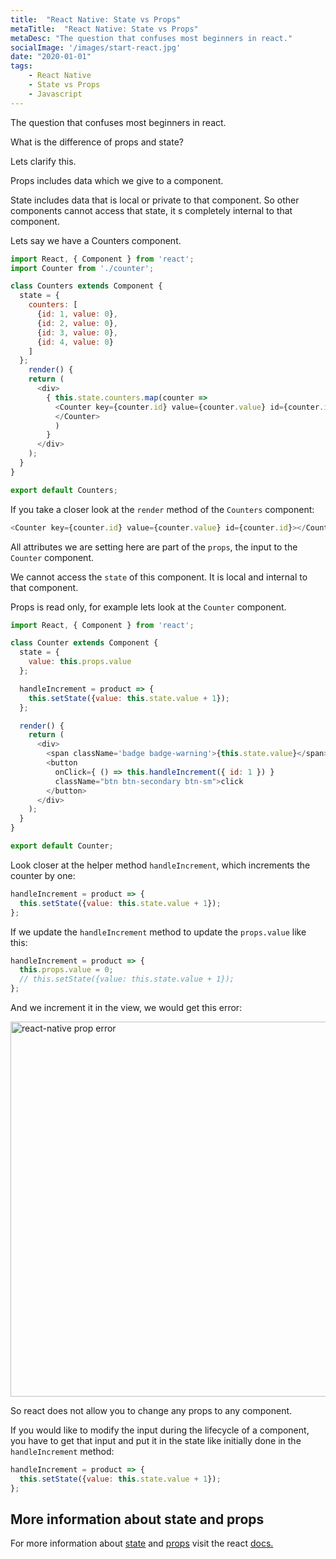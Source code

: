 ```yaml
---
title:  "React Native: State vs Props"
metaTitle:  "React Native: State vs Props"
metaDesc: "The question that confuses most beginners in react."
socialImage: '/images/start-react.jpg'
date: "2020-01-01"
tags:
    - React Native
    - State vs Props
    - Javascript
---
```


The question that confuses most beginners in react.

What is the difference of props and state?

Lets clarify this.

Props includes data which we give to a component.

State includes data that is local or private to that component. So other components cannot access that state, it s completely internal to that component.

Lets say we have a Counters component.

```javascript
import React, { Component } from 'react';
import Counter from './counter';

class Counters extends Component {
  state = {
    counters: [
      {id: 1, value: 0},
      {id: 2, value: 0},
      {id: 3, value: 0},
      {id: 4, value: 0}
    ]
  };
    render() {
    return (
      <div>        
        { this.state.counters.map(counter =>
          <Counter key={counter.id} value={counter.value} id={counter.id}>
          </Counter>
          )
        }
      </div>
    );
  }
}

export default Counters;
```

If you take a closer look at the `render` method of the `Counters` component:

```javascript
<Counter key={counter.id} value={counter.value} id={counter.id}></Counter>
```

All attributes we are setting here are part of the `props`, the input to the `Counter` component.

We cannot access the `state` of this component. It is local and internal to that component.

Props is read only, for example lets look at the `Counter` component.

```javascript
import React, { Component } from 'react';

class Counter extends Component {
  state = {
    value: this.props.value
  };

  handleIncrement = product => {
    this.setState({value: this.state.value + 1});
  };

  render() {
    return (
      <div>
        <span className='badge badge-warning'>{this.state.value}</span>
        <button
          onClick={ () => this.handleIncrement({ id: 1 }) }
          className="btn btn-secondary btn-sm">click
        </button>
      </div>
    );
  }
}

export default Counter;
```

Look closer at the helper method `handleIncrement`, which increments the counter by one:

```javascript
handleIncrement = product => {
  this.setState({value: this.state.value + 1});
};
```

If we update the `handleIncrement` method to update the `props.value` like this:

```javascript
handleIncrement = product => {
  this.props.value = 0;
  // this.setState({value: this.state.value + 1});
};
```

And we increment it in the view, we would get this error:

<img src="https://i.ibb.co/gyXg32t/Screenshot-2019-02-19-at-09-51-31.png" alt="react-native prop error" width="600">

So react does not allow you to change any props to any component.

If you would like to modify the input during the lifecycle of a component, you have to get that input and put it in the state like initially done in the `handleIncrement` method:

```javascript
handleIncrement = product => {
  this.setState({value: this.state.value + 1});
};
```

## More information about state and props

For more information about [state](https://facebook.github.io/react-native/docs/state) and [props](https://facebook.github.io/react-native/docs/props) visit the react [docs.](https://facebook.github.io/react-native/docs)